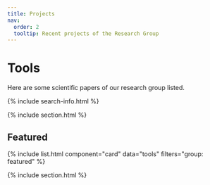 ```yaml
---
title: Projects
nav:
  order: 2
  tooltip: Recent projects of the Research Group
---
```


# <i class="fas fa-tools"></i>Tools

Here are some scientific papers of our research group listed.

{% include search-info.html %}

{% include section.html %}

## Featured

{% include list.html component="card" data="tools" filters="group: featured" %}

{% include section.html %}

<!--  ## Remove comment to include a "More" section on the projects page ##
## More

{% include list.html component="card" data="tools" filters="group: more" style="small" %}
-->
